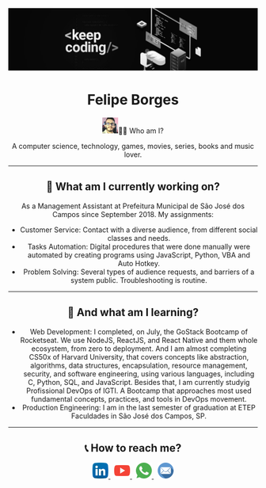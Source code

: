 <div align="center">
  <img width="auto" src="./intro.jpg">
  <h1>Felipe Borges</h1>
	<img width="32px" border-radius="16px" src="./assets/profile.jpg" alt="Felipe Borges>
</div>

## 👨‍💻 Who am I?
A computer science, technology, games, movies, series, books and music lover.
<hr>

## 💼 What am I currently working on?
As a Management Assistant at Prefeitura Municipal de São José dos Campos since September 2018. My assignments:
- Customer Service: Contact with a diverse audience, from different social classes and needs.
- Tasks Automation: Digital procedures that were done manually were automated by creating programs using JavaScript, Python, VBA and Auto Hotkey.
- Problem Solving: Several types of audience requests, and barriers of a system public. Troubleshooting is routine.
<hr>

## 📖 And what am I learning?
- Web Development: I completed, on July, the GoStack Bootcamp of Rocketseat. We use NodeJS, ReactJS, and React Native and them whole ecosystem, from zero to deployment. And I am almost completing CS50x of Harvard University, that covers concepts like abstraction, algorithms, data structures, encapsulation, resource management, security, and software engineering, using various languages, including C, Python, SQL, and JavaScript. Besides that, I am currently studyig Profissional DevOps of IGTI. A Bootcamp that approaches most used fundamental concepts, practices, and tools in DevOps movement.
- Production Engineering: I am in the last semester of graduation at ETEP Faculdades in São José dos Campos, SP.
<hr>

## 📞 How to reach me?

<a href="https://www.linkedin.com/in/felipejsborges">
	<img width="32px" src="./assets/linkedin.svg" alt="LinkedIn">
</a>&nbsp

<a href="https://www.youtube.com/channel/UC6tN_loxPGOP30LWNbJM7rg">
	<img width="32px" src="./assets/youtube.svg" alt="YouTube">
</a>&nbsp

<a href="https://wa.me/+55012996477129">
	<img width="32px" src="./assets/whatsapp.svg" alt="WhatsApp">
</a>&nbsp

<a href="mailto:felipejsborges@outlook.com">
	<img width="32px" src="./assets/mail.svg" alt="E-mail">
</a>

<!-- Pendencies
- [ ] - Add badges
- [ ] - Add a Summary
- [ ] - I’m looking to collaborate on...
- [ ] - I’m looking for help with...
-->

